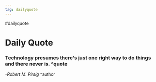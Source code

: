 ```yaml
---
tag: dailyquote
---
```


#dailyquote

# Daily Quote

### Technology presumes there's just one right way to do things and there never is. ^quote
*-Robert M. Pirsig* ^author
